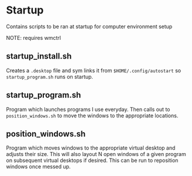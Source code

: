 # Startup

Contains scripts to be ran at startup for computer environment setup

NOTE: requires wmctrl

## startup_install.sh

Creates a `.desktop` file and sym links it from `$HOME/.config/autostart` so `startup_program.sh` runs on startup.

## startup_program.sh

Program which launches programs I use everyday. Then calls out to `position_windows.sh` to move the windows to the appropriate locations.

## position_windows.sh

Program which moves windows to the appropriate virtual desktop and adjusts their size. This will also layout N open windows of a given program on subsequent virtual desktops if desired. This can be run to reposition windows once messed up.
